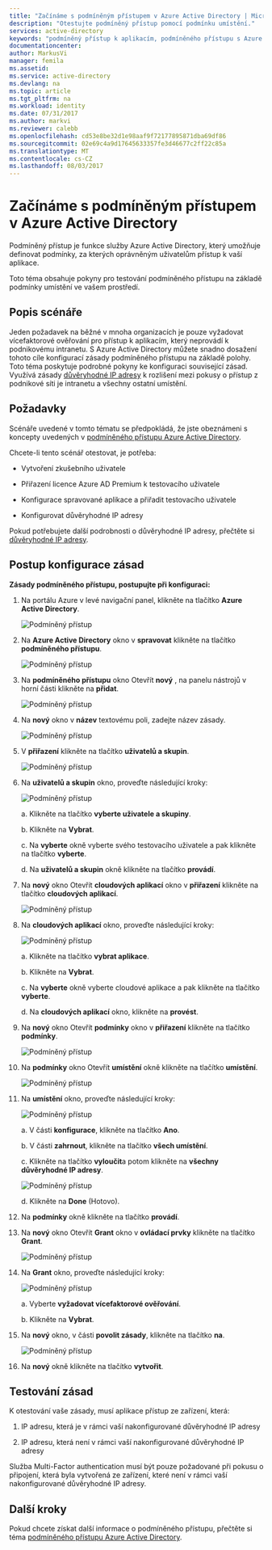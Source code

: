 ```yaml
---
title: "Začínáme s podmíněným přístupem v Azure Active Directory | Microsoft Docs"
description: "Otestujte podmíněný přístup pomocí podmínku umístění."
services: active-directory
keywords: "podmíněný přístup k aplikacím, podmíněného přístupu s Azure AD, zabezpečený přístup k prostředkům společnosti, zásady podmíněného přístupu"
documentationcenter: 
author: MarkusVi
manager: femila
ms.assetid: 
ms.service: active-directory
ms.devlang: na
ms.topic: article
ms.tgt_pltfrm: na
ms.workload: identity
ms.date: 07/31/2017
ms.author: markvi
ms.reviewer: calebb
ms.openlocfilehash: cd53e8be32d1e98aaf9f72177895871dba69df86
ms.sourcegitcommit: 02e69c4a9d17645633357fe3d46677c2ff22c85a
ms.translationtype: MT
ms.contentlocale: cs-CZ
ms.lasthandoff: 08/03/2017
---
```

# <a name="get-started-with-conditional-access-in-azure-active-directory"></a>Začínáme s podmíněným přístupem v Azure Active Directory

Podmíněný přístup je funkce služby Azure Active Directory, který umožňuje definovat podmínky, za kterých oprávněným uživatelům přístup k vaší aplikace. 

Toto téma obsahuje pokyny pro testování podmíněného přístupu na základě podmínky umístění ve vašem prostředí.  


## <a name="scenario-description"></a>Popis scénáře

Jeden požadavek na běžné v mnoha organizacích je pouze vyžadovat vícefaktorové ověřování pro přístup k aplikacím, který neprovádí k podnikovému intranetu. S Azure Active Directory můžete snadno dosažení tohoto cíle konfigurací zásady podmíněného přístupu na základě polohy. Toto téma poskytuje podrobné pokyny ke konfiguraci související zásad. Využívá zásady [důvěryhodné IP adresy](../multi-factor-authentication/multi-factor-authentication-whats-next.md#trusted-ips) k rozlišení mezi pokusy o přístup z podnikové síti je intranetu a všechny ostatní umístění.


## <a name="prerequisites"></a>Požadavky

Scénáře uvedené v tomto tématu se předpokládá, že jste obeznámeni s koncepty uvedených v [podmíněného přístupu Azure Active Directory](active-directory-conditional-access-azure-portal.md).

Chcete-li tento scénář otestovat, je potřeba:

- Vytvoření zkušebního uživatele 

- Přiřazení licence Azure AD Premium k testovacího uživatele

- Konfigurace spravované aplikace a přiřadit testovacího uživatele

- Konfigurovat důvěryhodné IP adresy

Pokud potřebujete další podrobnosti o důvěryhodné IP adresy, přečtěte si [důvěryhodné IP adresy](../multi-factor-authentication/multi-factor-authentication-whats-next.md#trusted-ips).


## <a name="policy-configuration-steps"></a>Postup konfigurace zásad

**Zásady podmíněného přístupu, postupujte při konfiguraci:**

1. Na portálu Azure v levé navigační panel, klikněte na tlačítko **Azure Active Directory**. 

    ![Podmíněný přístup](./media/active-directory-conditional-access-azure-portal-get-started/01.png)

2. Na **Azure Active Directory** okno v **spravovat** klikněte na tlačítko **podmíněného přístupu**.

    ![Podmíněný přístup](./media/active-directory-conditional-access-azure-portal-get-started/02.png)
 
3. Na **podmíněného přístupu** okno Otevřít **nový** , na panelu nástrojů v horní části klikněte na **přidat**.

    ![Podmíněný přístup](./media/active-directory-conditional-access-azure-portal-get-started/03.png)

4. Na **nový** okno v **název** textovému poli, zadejte název zásady.

    ![Podmíněný přístup](./media/active-directory-conditional-access-azure-portal-get-started/04.png)

5. V **přiřazení** klikněte na tlačítko **uživatelů a skupin**.

    ![Podmíněný přístup](./media/active-directory-conditional-access-azure-portal-get-started/05.png)

6. Na **uživatelů a skupin** okno, proveďte následující kroky:

    ![Podmíněný přístup](./media/active-directory-conditional-access-azure-portal-get-started/06.png)

    a. Klikněte na tlačítko **vyberte uživatele a skupiny**.

    b. Klikněte na **Vybrat**.

    c. Na **vyberte** okně vyberte svého testovacího uživatele a pak klikněte na tlačítko **vyberte**.

    d. Na **uživatelů a skupin** okně klikněte na tlačítko **provádí**.

7. Na **nový** okno Otevřít **cloudových aplikací** okno v **přiřazení** klikněte na tlačítko **cloudových aplikací**.

    ![Podmíněný přístup](./media/active-directory-conditional-access-azure-portal-get-started/07.png)

8. Na **cloudových aplikací** okno, proveďte následující kroky:

    ![Podmíněný přístup](./media/active-directory-conditional-access-azure-portal-get-started/08.png)

    a. Klikněte na tlačítko **vybrat aplikace**.

    b. Klikněte na **Vybrat**.

    c. Na **vyberte** okně vyberte cloudové aplikace a pak klikněte na tlačítko **vyberte**.

    d. Na **cloudových aplikací** okno, klikněte na **provést**.

9. Na **nový** okno Otevřít **podmínky** okno v **přiřazení** klikněte na tlačítko **podmínky**.

    ![Podmíněný přístup](./media/active-directory-conditional-access-azure-portal-get-started/09.png)

10. Na **podmínky** okno Otevřít **umístění** okně klikněte na tlačítko **umístění**.

    ![Podmíněný přístup](./media/active-directory-conditional-access-azure-portal-get-started/10.png)

11. Na **umístění** okno, proveďte následující kroky:

    ![Podmíněný přístup](./media/active-directory-conditional-access-azure-portal-get-started/11.png)

    a. V části **konfigurace**, klikněte na tlačítko **Ano**.

    b. V části **zahrnout**, klikněte na tlačítko **všech umístění**.

    c. Klikněte na tlačítko **vyloučit**a potom klikněte na **všechny důvěryhodné IP adresy**.

    ![Podmíněný přístup](./media/active-directory-conditional-access-azure-portal-get-started/12.png)

    d. Klikněte na **Done** (Hotovo).

12. Na **podmínky** okně klikněte na tlačítko **provádí**.

13. Na **nový** okno Otevřít **Grant** okno v **ovládací prvky** klikněte na tlačítko **Grant**.

    ![Podmíněný přístup](./media/active-directory-conditional-access-azure-portal-get-started/13.png)

14. Na **Grant** okno, proveďte následující kroky:

    ![Podmíněný přístup](./media/active-directory-conditional-access-azure-portal-get-started/14.png)

    a. Vyberte **vyžadovat vícefaktorové ověřování**.

    b. Klikněte na **Vybrat**.

15. Na **nový** okno, v části **povolit zásady**, klikněte na tlačítko **na**.

    ![Podmíněný přístup](./media/active-directory-conditional-access-azure-portal-get-started/15.png)

16. Na **nový** okně klikněte na tlačítko **vytvořit**.


## <a name="testing-the-policy"></a>Testování zásad

K otestování vaše zásady, musí aplikace přístup ze zařízení, která: 

1. IP adresu, která je v rámci vaší nakonfigurované důvěryhodné IP adresy 

1. IP adresu, která není v rámci vaší nakonfigurované důvěryhodné IP adresy

Služba Multi-Factor authentication musí být pouze požadované při pokusu o připojení, která byla vytvořená ze zařízení, které není v rámci vaší nakonfigurované důvěryhodné IP adresy. 


## <a name="next-steps"></a>Další kroky

Pokud chcete získat další informace o podmíněného přístupu, přečtěte si téma [podmíněného přístupu Azure Active Directory](active-directory-conditional-access-azure-portal.md).

